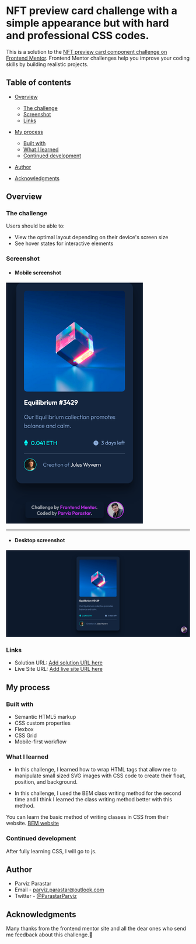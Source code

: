 # NFT preview card challenge with a simple appearance but with hard and professional CSS codes.

This is a solution to the [NFT preview card component challenge on Frontend Mentor](https://www.frontendmentor.io/challenges/nft-preview-card-component-SbdUL_w0U). Frontend Mentor challenges help you improve your coding skills by building realistic projects. 

## Table of contents

- [Overview](#overview)
  - [The challenge](#the-challenge)
  - [Screenshot](#screenshot)
  - [Links](#links)
- [My process](#my-process)
  - [Built with](#built-with)
  - [What I learned](#what-i-learned)
  - [Continued development](#continued-development)

- [Author](#author)
- [Acknowledgments](#acknowledgments)


## Overview

### The challenge

Users should be able to:

- View the optimal layout depending on their device's screen size
- See hover states for interactive elements

### Screenshot
- #### Mobile screenshot
![Mobile screenshot of NFT preview card challenge](./screenshots/Screenshot%202023-05-17%20at%2022-46-50%20My%20challenge-5%20NFT%20preview%20card%20component.png)

***
- #### Desktop screenshot
![Desktop screenshot of NFT preview card challenge](./screenshots/Screenshot%202023-05-17%20at%2022-47-08%20My%20challenge-5%20NFT%20preview%20card%20component.png)


### Links

- Solution URL: [Add solution URL here](https://github.com/Parviz-Parastar/NFT-card-challenge)
- Live Site URL: [Add live site URL here](https://parviz-parastar.github.io/NFT-card-challenge/)




## My process

### Built with

- Semantic HTML5 markup
- CSS custom properties
- Flexbox
- CSS Grid
- Mobile-first workflow

### What I learned

- In this challenge, I learned how to wrap HTML tags that allow me to manipulate small sized SVG images with CSS code to create their float, position, and background.

- In this challenge, I used the BEM class writing method for the second time and I think I learned the class writing method better with this method.

You can learn the basic method of writing classes in CSS from their website.
[BEM website](https://en.bem.info/)


### Continued development
After fully learning CSS, I will go to js.


## Author

- Parviz Parastar
- Email - parviz.parastar@outlook.com
- Twitter - [@ParastarParviz](https://twitter.com/ParastarParviz)

## Acknowledgments

Many thanks from the frontend mentor site and all the dear ones who send me feedback about this challenge.👋
